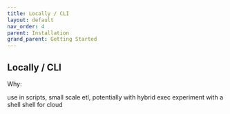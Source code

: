 ```yaml
---
title: Locally / CLI
layout: default
nav_order: 4
parent: Installation
grand_parent: Getting Started
---
```


## Locally / CLI

Why:

use in scripts,
small scale etl, potentially with hybrid exec
experiment with a shell
shell for cloud
